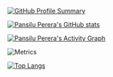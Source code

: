[![GitHub Profile Summary](https://github-profile-summary-cards.vercel.app/api/cards/profile-details?username=PansiluPerera&theme=github)](https://github.com/PansiluPerera)

[![Pansilu Perera's GitHub stats](https://github-readme-stats.vercel.app/api?username=PansiluPerera&show_icons=true&theme=radical)](https://github.com/PansiluPerera)

[![Pansilu Perera's Activity Graph](https://github-readme-activity-graph.cyclic.app/graph?username=PansiluPerera&theme=github)](https://github.com/PansiluPerera)

![Metrics](https://metrics.lecoq.io/PansiluPerera?template=classic&repositories=100&repositories_forks=true&isocalendar=1&languages=1&activity=1&achievements=1&introduction=1)

[![Top Langs](https://github-readme-stats.vercel.app/api/top-langs/?username=PansiluPerera&layout=compact)](https://github.com/PansiluPerera)



